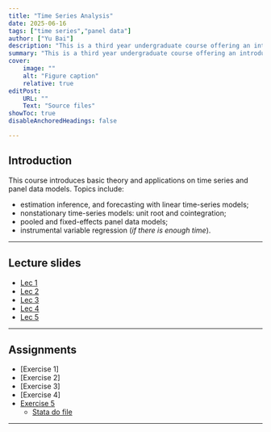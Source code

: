 ```yaml
---
title: "Time Series Analysis" 
date: 2025-06-16
tags: ["time series","panel data"]
author: ["Yu Bai"]
description: "This is a third year undergraduate course offering an introduction to time series analysis and panel data models. " 
summary: "This is a third year undergraduate course offering an introduction to time series analysis and panel data models." 
cover:
    image: ""
    alt: "Figure caption"
    relative: true
editPost:
    URL: ""
    Text: "Source files"
showToc: true
disableAnchoredHeadings: false

---
```


## Introduction

This course introduces basic theory and applications on time series and panel data models. Topics include:

+ estimation inference, and forecasting with linear time-series models;
+ nonstationary time-series models: unit root and cointegration; 
+ pooled and fixed-effects panel data models;
+ instrumental variable regression (*if there is enough time*). 
---

## Lecture slides

+ [Lec 1](slides/Lec1.pdf)
+ [Lec 2](slides/Lec2.pdf)
+ [Lec 3](slides/Lec3.pdf)
+ [Lec 4](slides/Lec4.pdf)
+ [Lec 5](slides/Lec5.pdf)
  
---

## Assignments

+ [Exercise 1]
+ [Exercise 2]
+ [Exercise 3]
+ [Exercise 4]  
+ [Exercise 5](assignments/Assignment5.pdf)  
    + [Stata do file](assignments/PanelData_Exercises.do)
  
---

